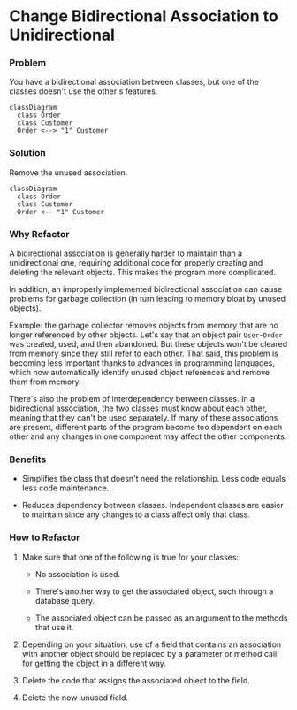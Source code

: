 # Change Bidirectional Association to Unidirectional

### Problem

You have a bidirectional association between classes, but one of the classes doesn't use the other's features.

```mermaid
classDiagram
  class Order
  class Customer
  Order <--> "1" Customer
```

### Solution

Remove the unused association.

```mermaid
classDiagram
  class Order
  class Customer
  Order <-- "1" Customer
```

### Why Refactor

A bidirectional association is generally harder to maintain than a
unidirectional one, requiring additional code for properly creating and deleting the relevant objects. This makes the program more complicated.

In addition, an improperly implemented bidirectional association can cause problems for garbage collection (in turn leading to memory bloat by unused objects).

Example: the garbage collector removes objects from memory that are no longer referenced by other objects. Let's say that an object pair `User`-`Order` was created, used, and then abandoned. But these objects won't be cleared from memory since they still refer to each other. That said, this problem is becoming less important thanks to advances in programming languages, which now automatically identify unused object references and remove them from memory.

There's also the problem of interdependency between classes. In a bidirectional association, the two classes must know about each other, meaning that they can't be used separately. If many of these associations are present, different parts of the program become too dependent on each other and any changes in one component may affect the other components.

### Benefits

- Simplifies the class that doesn't need the relationship. Less code equals less code maintenance.

- Reduces dependency between classes. Independent classes are easier to maintain since any changes to a class affect only that class.

### How to Refactor

1. Make sure that one of the following is true for your classes:

    - No association is used.

    - There's another way to get the associated object, such through a
        database query.

    - The associated object can be passed as an argument to the
        methods that use it.

2. Depending on your situation, use of a field that contains an
    association with another object should be replaced by a parameter or
    method call for getting the object in a different way.

3. Delete the code that assigns the associated object to the field.

4. Delete the now-unused field.
